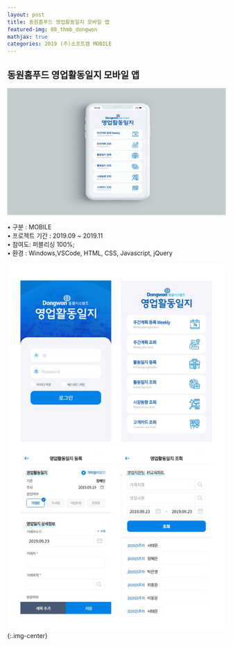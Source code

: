 ```yaml
---
layout: post
title: 동원홈푸드 영업활동일지 모바일 앱
featured-img: 08_thmb_dongwon
mathjax: true
categories: 2019 (주)소프트잼 MOBILE
---
```


## 동원홈푸드 영업활동일지 모바일 앱

![08_thmb_dongwon](/assets/img/posts/08_thmb_dongwon.jpg)  

• 구분 : MOBILE  
• 프로젝트 기간 : 2019.09 ~ 2019.11  
• 참여도: 퍼블리싱 100%;  
• 환경 : Windows,VSCode, HTML, CSS, Javascript, jQuery  

![08_dongwon_list](/images/08_dongwon_list.png){:.img-center} 
